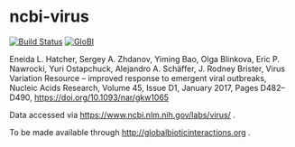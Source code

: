 # ncbi-virus
[![Build Status](https://travis-ci.org/globalbioticinteractions/ncbi-virus.svg)](https://travis-ci.org/globalbioticinteractions/ncbi-virus) [![GloBI](http://api.globalbioticinteractions.org/interaction.svg?accordingTo=globi:globalbioticinteractions/ncbi-virus)](http://globalbioticinteractions.org/?accordingTo=globi:globalbioticinteractions/ncbi-virus)

Eneida L. Hatcher, Sergey A. Zhdanov, Yiming Bao, Olga Blinkova, Eric P. Nawrocki, Yuri Ostapchuck, Alejandro A. Schäffer, J. Rodney Brister, Virus Variation Resource – improved response to emergent viral outbreaks, Nucleic Acids Research, Volume 45, Issue D1, January 2017, Pages D482–D490, https://doi.org/10.1093/nar/gkw1065

Data accessed via https://www.ncbi.nlm.nih.gov/labs/virus/ .

To be made available through http://globalbioticinteractions.org  .
